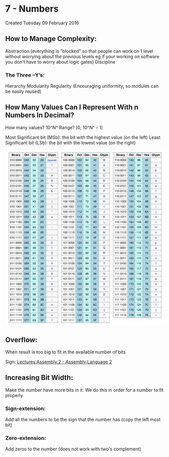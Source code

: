 # 7 - Numbers
Created Tuesday 09 February 2016

How to Manage Complexity:
-------------------------
Abstraction (everything is "blocked" so that people can work on 1 level without worrying about the previous levels eg if your working on software you don't have to worry about logic gates)
Discipline


### The Three –Y’s:
Hierarchy
Modularity
Regularity (Encouraging uniformity, so modules can be easily reused)


How Many Values Can I Represent With n Numbers In Decimal?
----------------------------------------------------------
How many values? 10^N^
Range?  [0, 10^N^ - 1]

Most Significant bit (MSb): the bit with the highest value (on the left)
Least Significant bit (LSb): the bit with the lowest value (on the right)

![](./7_-_Numbers/pasted_image.png)

Overflow:
---------
When result is too big to fit in the available number of bits

Sign: [Lectures:Assembly:2 - Assembly Language 2](../Assembly/2_-_Assembly_Language_2.markdown)

Increasing Bit Width:
---------------------
Make the number have more bits in it.
We do this in order for a number to fit properly 


### Sign-extension:
Add all the numbers to be the sign that the number has (copy the left most bit)


### Zero-extension:
Add zeros to the number (does not work with two's complement)




